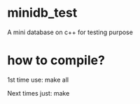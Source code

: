 # minidb_test
A mini database on c++ for testing purpose

# how to compile?
1st time use:
make all

Next times just:
make

